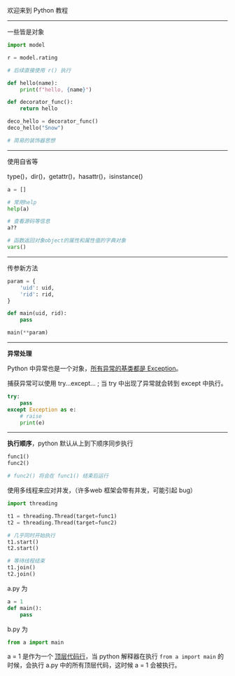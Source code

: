 
欢迎来到 Python 教程

------------

一些皆是对象

```python
import model

r = model.rating

# 后续直接使用 r() 执行
```

```python
def hello(name):
    print(f"hello, {name}")

def decorator_func():
    return hello

deco_hello = decorator_func()
deco_hello("Snow")

# 简易的装饰器思想
```

-----------

使用自省等

type()，dir()，getattr()，hasattr()，isinstance()

```python
a = []

# 常用help
help(a)

# 查看源码等信息
a??

# 函数返回对象object的属性和属性值的字典对象
vars()

```


-----------

传参新方法


```python
param = {
    'uid': uid,
    'rid': rid,
}

def main(uid, rid):
    pass

main(**param)
```

-----------

**异常处理**

Python 中异常也是一个对象，<u>所有异常的基类都是 Exception</u>。

捕获异常可以使用 try...except... ; 当 try 中出现了异常就会转到 except 中执行。

```python
try:
    pass
except Exception as e:
    # raise
    print(e)
```



-----------

**执行顺序**，python 默认从上到下顺序同步执行

```python
func1()
func2()

# func2() 将会在 func1() 结束后运行
```

使用多线程来应对并发，（许多web 框架会带有并发，可能引起 bug）

```python
import threading

t1 = threading.Thread(target=func1)
t2 = threading.Thread(target=func2)

# 几乎同时开始执行
t1.start()
t2.start()

# 等待线程结束
t1.join()
t2.join()
```


a.py 为 
```python
a = 1
def main():
    pass
```

b.py 为
```python
from a import main
```

a = 1 是作为一个 <u>顶层代码行</u>，当 python 解释器在执行 `from a import main` 的时候，会执行 a.py 中的所有顶层代码，这时候 a = 1 会被执行。

